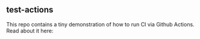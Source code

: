 ## test-actions

This repo contains a tiny demonstration of how to run CI via Github Actions. Read about it here:

